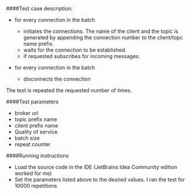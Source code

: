 ####Test case description:
 
 * for every connection in the batch
   - initiates the connections. The name of the client and the topic is generated by appending the connection number to the client/topc name prefix.
   - waits for the connection to be established. 
   - if requested subscribes for incoming messages. 

 * for every connection in the batch
   - disconnects the connection
 
The test is repeated the requested number of times.

####Test parameters
 * broker url
 * topic prefix name
 * client prefix name
 * Quality of service
 * batch size
 * repeat counter

####Running instructions
 * Load the source code in the IDE (JetBrains Idea Community edition worked for me)
 * Set the parameters listed above to the desired values. I ran the test for 10000 repetitions

